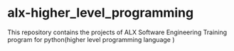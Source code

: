 # alx-higher_level_programming
This repository contains the projects of ALX Software Engineering Training program for python(higher level programming language )

